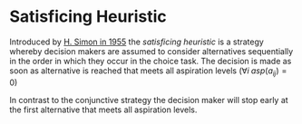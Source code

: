 # Satisficing Heuristic

Introduced by [H. Simon in 1955](#simon55) the *satisficing heuristic* is a strategy whereby decision makers are assumed to consider alternatives sequentially in the order in which they occur in the choice task. The decision is made as soon as alternative is reached that meets all aspiration levels ($\forall i\; \mathit{asp}(a_{ij}) = 0$)

In contrast to the conjunctive strategy the decision maker will stop early at the first alternative that meets all aspiration levels.